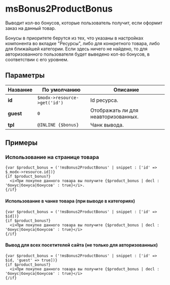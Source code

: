 # msBonus2ProductBonus

Выводит кол-во бонусов, которые пользователь получит, если оформит заказ на данный товар.

Бонусы в приоритете берутся из тех, что указаны в настройках компонента во вкладке "Ресурсы", либо для конкретного товара, либо для ближайшей категории. Если здесь ничего не найдено, то для авторизованного пользователя будет выведено кол-во бонусов, в соответствии с его уровнем.

## Параметры

| Название  | По умолчанию                 | Описание                            |
| --------- | ---------------------------- | ----------------------------------- |
| **id**    | `$modx->resource->get('id')` | Id ресурса.                         |
| **guest** | `0`                          | Отображать ли для неавторизованных. |
| **tpl**   | `@INLINE {$bonus}`           | Чанк вывода.                        |

## Примеры

### Использование на странице товара

```fenom
{var $product_bonus = ('!msBonus2ProductBonus' | snippet : ['id' => $_modx->resource.id])}
{if $product_bonus?}
  <i>При покупке данного товара вы получите {$product_bonus | decl : 'бонус|бонуса|бонусов' : true}</i>.
{/if}
```

#### Использование в чанке товара (при выводе в категориях)

```fenom
{var $product_bonus = ('!msBonus2ProductBonus' | snippet : ['id' => $id])}
{if $product_bonus?}
  <i>При покупке данного товара вы получите {$product_bonus | decl : 'бонус|бонуса|бонусов' : true}</i>
{/if}
```

#### Вывод для всех посетителей сайта (не только для авторизованных)

```fenom
{var $product_bonus = ('!msBonus2ProductBonus' | snippet : ['id' => $id, 'guest' => true])}
{if $product_bonus?}
  <i>При покупке данного товара вы получите {$product_bonus | decl : 'бонус|бонуса|бонусов' : true}</i>
{/if}
```
